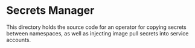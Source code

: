 Secrets Manager
===============

This directory holds the source code for an operator for copying secrets between
namespaces, as well as injecting image pull secrets into service accounts.
